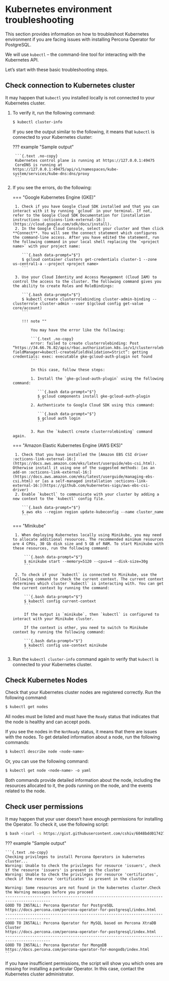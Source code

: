 # Kubernetes environment troubleshooting

This section provides information on how to troubleshoot Kubernetes environment if you are facing issues with installing Percona Operator for PostgreSQL.

We will use `kubectl` – the command-line tool for interacting with the Kubernetes API.

Let’s start with these basic troubleshooting steps.

## Check connection to Kubernetes cluster

It may happen that `kubectl` you installed locally is not connected to your Kubernetes cluster. 

1. To verify it, run the following command:

    ```{.bash data-prompt="$"}
    $ kubectl cluster-info
    ```    

    If you see the output similar to the following, it means that `kubectl` is connected to your Kubernetes cluster:    

    ??? example "Sample output"    

        ```{.text .no-copy}
        Kubernetes control plane is running at https://127.0.0.1:49475
        CoreDNS is running at https://127.0.0.1:49475/api/v1/namespaces/kube-system/services/kube-dns:dns/proxy 
        ```

2. If you see the errors, do the following:

    === "Google Kubernetes Engine (GKE)"    

        1. Check if you have Google Cloud SDK installed and that you can interact with it by running `gcloud` in your terminal. If not, refer to the Google Cloud SDK Documentation for [installation instructions :octicons-link-external-16:](https://cloud.google.com/sdk/docs/install).
        2. In the Google Cloud Console, select your cluster and then click **Connect**. You will see the connect statement which configures the command-line access. After you have edited the statement, run the following command in your local shell replacing the `<project name>` with your project name:    

           ```{.bash data-prompt="$"}
           $ gcloud container clusters get-credentials cluster-1 --zone us-central1-a --project <project name>
           ```    

        3. Use your Cloud Identity and Access Management (Cloud IAM) to control the access to the cluster. The following command gives you the ability to create Roles and RoleBindings:    

           ```{.bash data-prompt="$"}
           $ kubectl create clusterrolebinding cluster-admin-binding --clusterrole cluster-admin --user $(gcloud config get-value core/account)
           ```    

           !!! note ""    

               You may have the error like the following:    

               ```{.text .no-copy}
               error: failed to create clusterrolebinding: Post “https://34.66.76.82/apis/rbac.authorization.k8s.io/v1/clusterrolebindings?fieldManager=kubectl-create&fieldValidation=Strict”: getting credentials: exec: executable gke-gcloud-auth-plugin not found
               ```    

               In this case, follow these steps:    

               1. Install the `gke-gcloud-auth-plugin` using the following command:    

    			  ```{.bash data-prompt="$"}
    			  $ gcloud components install gke-gcloud-auth-plugin
    			  ```
    		   2. Authenticate to Google Cloud SDK using this command:    

    			  ```{.bash data-prompt="$"}
    			  $ gcloud auth login
    			  ```
    		   
    		   3. Run the `kubectl create clusterrolebinding` command again.    
    

    === "Amazon Elastic Kubernetes Engine (AWS EKS)"    

        1. Check that you have installed the [Amazon EBS CSI driver :octicons-link-external-16:](https://docs.aws.amazon.com/eks/latest/userguide/ebs-csi.html). Otherwise install it using one of the suggested methods: [as an add-on :octicons-link-external-16:](https://docs.aws.amazon.com/eks/latest/userguide/managing-ebs-csi.html) or [as a self-managed installation :octicons-link-external-16:](https://github.com/kubernetes-sigs/aws-ebs-csi-driver)
        2. Enable `kubectl` to communicate with your cluster by adding a new context to the `kubectl` config file. 
           
    	   ```{.bash data-prompt="$"}
    	   $ aws eks --region region update-kubeconfig --name cluster_name
    	   ```    

    === "Minikube"

        1. When deploying Kubernetes locally using Minikube, you may need to allocate additional resources. The recommended minimum resources are 4 CPUs, 30 Gb disk size and 5 GB of RAM. To start Minikube with these resources, run the following command:

		    ```{.bash data-prompt="$"}
		    $ minikube start --memory=5120 --cpus=4 --disk-size=30g
		    ```

        2. To check if your `kubectl` is connected to Minikube, use the following command to check the current context. The current context determines which cluster `kubectl` is interacting with. You can get the current context by running the command:
        
    		```{.bash data-prompt="$"}
    		$ kubectl config current-context
    		```    

    		If the output is `minikube`, then `kubectl` is configured to interact with your Minikube cluster.    

            If the context is other, you need to switch to Minikube context by running the following command:    

    		```{.bash data-prompt="$"}
    		$ kubectl config use-context minikube
    		```


3. Run the `kubectl cluster-info` command again to verify that `kubectl` is connected to your Kubernetes cluster.


## Check Kubernetes Nodes

Check that your Kubernetes cluster nodes are registered correctly. Run the following command:

```{.bash data-prompt="$"}
$ kubectl get nodes
```

All nodes must be listed and must have the `Ready` status that indicates that the node is healthy and can accept pods. 

If you see the nodes in the `NotReady` status, it means that there are issues with the nodes. To get detailed information about a node, run the following commands:

```{.bash data-prompt="$"}
$ kubectl describe node <node-name>
```

Or, you can use the following command:

```{.bash data-prompt="$"}
$ kubectl get node <node-name> -o yaml
```

Both commands provide detailed information about the node, including the resources allocated to it, the pods running on the node, and the events related to the node.

## Check user permissions

It may happen that your user doesn’t have enough permissions for installing the Operator. To check it, use the following script:

```{.bash data-prompt="$"}
$ bash <(curl -s https://gist.githubusercontent.com/cshiv/6048bdd0174275b48f633549c69d0844/raw/fd547b783a30b827362ee9f9ec03436f9bc79524/check_priviliges.sh)
```

??? example "Sample output"
    
    ```{.text .no-copy}
    Checking privileges to install Percona Operators in kubernetes cluster...
    Warning: Unable to check the privileges for resource 'issuers', check if the resource 'issuers' is present in the cluster
    Warning: Unable to check the privileges for resource 'certificates', check if the resource 'certificates' is present in the cluster    

    Warning: Some resources are not found in the kubernetes cluster.Check the Warning messages before you proceed
    ------------------------------------------------------------------------------------------
    GOOD TO INSTALL: Percona Operator for PostgreSQL
    https://docs.percona.com/percona-operator-for-postgresql/index.html
    ------------------------------------------------------------------------------------------
    GOOD TO INSTALL: Percona Operator for MySQL based on Percona XtraDB Cluster
    https://docs.percona.com/percona-operator-for-postgresql/index.html
    ------------------------------------------------------------------------------------------
    GOOD TO INSTALL: Percona Operator for MongoDB
    https://docs.percona.com/percona-operator-for-mongodb/index.html
    ```

If you have insufficient permissions, the script will show you which ones are missing for installing a particular Operator. In this case, contact the Kubernetes cluster administrator.




